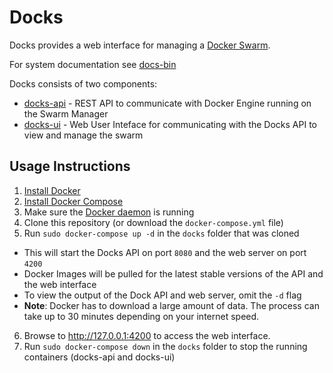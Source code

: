 # Docks

Docks provides a web interface for managing a [Docker Swarm](https://docs.docker.com/engine/swarm/key-concepts/).

For system documentation see [docs-bin](https://github.com/TripleParity/docs)

Docks consists of two components:
- [docks-api](https://github.com/TripleParity/docks-api) - REST API to communicate with Docker Engine running on the Swarm Manager
- [docks-ui](https://github.com/TripleParity/docks-ui) - Web User Inteface for communicating with the Docks API to view and manage the swarm

## Usage Instructions
1. [Install Docker](https://docs.docker.com/install/)
2. [Install Docker Compose](https://docs.docker.com/compose/install/)
3. Make sure the [Docker daemon](https://docs.docker.com/config/daemon/) is running
4. Clone this repository (or download the `docker-compose.yml` file)
5. Run `sudo docker-compose up -d` in the `docks` folder that was cloned
  - This will start the Docks API on port `8080` and the web server on port `4200`
  - Docker Images will be pulled for the latest stable versions of the API and the web interface
  - To view the output of the Dock API and web server, omit the `-d` flag
  - **Note**: Docker has to download a large amount of data. The process can take up to 30 minutes depending on your internet speed.
6. Browse to http://127.0.0.1:4200 to access the web interface.
8. Run `sudo docker-compose down` in the `docks` folder to stop the running containers (docks-api and docks-ui)
